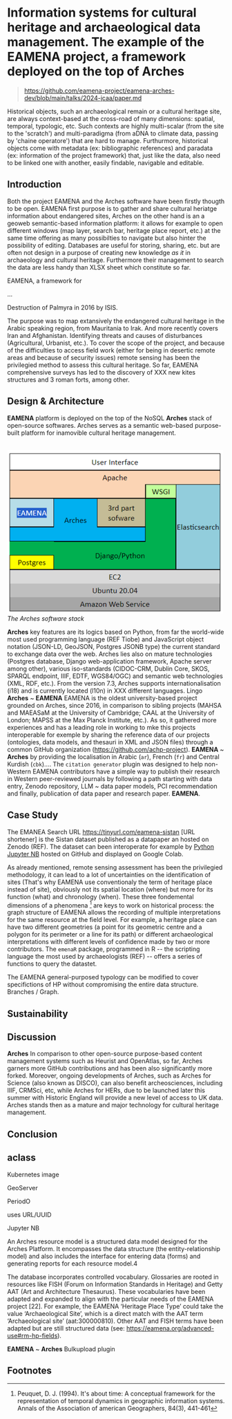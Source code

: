 # Information systems for cultural heritage and archaeological data management. The example of the EAMENA project, a framework deployed on the top of Arches 
> https://github.com/eamena-project/eamena-arches-dev/blob/main/talks/2024-jcaa/paper.md

Historical objects, such an archaeological remain or a cultural heritage site, are always context-based at the cross-road of many dimensions: spatial, temporal, typologic, etc. Such contexts are highly multi-scalar (from the site to the 'scratch') and multi-paradigma (from aDNA to climate data, passing by 'chaine operatore') that are hard to manage. Furthurmore, historical objects come with metadata (ex: bibliographic references) and paradata (ex: information of the project framework) that, just like the data, also need to be linked one with another, easily findable, navigable and editable. 


## Introduction

Both the project EAMENA and the Arches software have been firstly thougth to be open. EAMENA first purpose is to gather and share cultural heriatge information about endangered sites, Arches on the other hand is an a geoweb semantic-based information platform: it allows for example to open different windows (map layer, search bar, heritage place report, etc.) at the same time offering as many possibilties to navigate but also hinter the possibility of editing. Databases are useful for storing, sharing, etc. but are often not design in a purpose of creating new knowledge *as it* in archaeology and cultural heritage. Furthermore their management to search the data are less handy than XLSX sheet which constitute so far.

EAMENA, a framework for

... 

Destruction of Palmyra in 2016 by ISIS.

The purpose was to map extansively the endangered cultural heritage in the Arabic speaking region, from Mauritania to Irak. And more recently covers Iran and Afghanistan. Identifying threats and causes of disturbances (Agricultural, Urbanist, etc.). To cover the scope of the project, and because of the difficulties to access field work (either for being in desertic remote areas and because of security issues) remote sensing has been the privilegied method to assess this cultural heritage. So far, EAMENA comprehensive surveys has led to the discovery of XXX new kites structures and 3 roman forts, among other.

## Design & Architecture

**EAMENA** platform is deployed on the top of the NoSQL **Arches** stack of open-source softwares. Arches serves as a semantic web-based purpose-built platform for inamovible cultural heritage management. 


<br>
<img src="https://raw.githubusercontent.com/eamena-project/eamena-arches-dev/main/www/arches-ea-stack.png" width="500px">
<em> The Arches software stack </em>
<br>


**Arches** key features are its logics based on Python, from far the world-wide most used programming language (REF Tiobe) and JavaScript object notation (JSON-LD, GeoJSON, Postgres JSONB type) the current standard to exchange data over the web. Arches lies also on mature technologies (Postgres database, Django web-application framework, Apache server among other), various iso-standards (CIDOC-CRM, Dublin Core, SKOS, SPARQL endpoint, IIIF, EDTF, WGS84/OGC) and semantic web technologies (XML, RDF, etc.). From the version 7.3, Arches supports internationalisation (i18) and is currently located (l10n) in XXX different languages. Lingo
**Arches** ~ **EAMENA** EAMENA is the oldest university-based project grounded on Arches, since 2016, in comparison to sibling projects (MAHSA and MAEASaM at the University of Cambridge; CAAL at the University of London; MAPSS at the Max Planck Institute, etc.). As so, it gathered more experiences and has a leading role in working to mke this projects interoperable for exemple by  sharing the reference data of our projects (ontologies, data models, and thesauri in XML and JSON files) through a common GitHub organization (https://github.com/achp-project).
**EAMENA** ~ **Arches** by providing the localisation in Arabic (`ar`), French (`fr`) and Central Kurdish (`cbk`).... The `citation generator` plugin was designed to help non-Western EAMENA contributors have a simple way to publish their research in Western peer-reviewed journals by following a path starting with data entry, Zenodo repository, LLM ~ data paper models, PCI recommendation and finally, publication of data paper and research paper.
**EAMENA**. 

## Case Study


The EMANEA Search URL https://tinyurl.com/eamena-sistan [URL shortener] is the Sistan dataset published as a datapaper an hosted on Zenodo (REF). The dataset can been interoperate for example by [Python Jupyter NB](https://github.com/eamena-project/eamena-arches-dev/blob/main/talks/2024-jcaa/read_zenodo.ipynb) hosted on GitHub and displayed on Google Colab. 

As already mentioned, remote sensing assessment has been the privilegied methodology, it can lead to a lot of uncertainties on the identification of sites (That's why EAMENA use conventionaly the term of heritage place instead of site), obviously not its spatial location (where) but more for its function (what) and chronology (when). These three fondemental dimensions of a phenomena [^1] are keys to work on historical process: the graph structure of EAMENA allows the recording of multiple interpretations for the same resource at the field level. For example, a heritage place can have two different geometries (a point for its geometric centre and a polygon for its perimeter or a line for its path) or different archaeological interpretations with different levels of confidence made by two or more contributors. 
The `emenaR` package, programmed in R -- the scripting language the most used by archaeologists (REF) -- offers a series of functions to query the datastet. 
 

The EAMENA general-purposed typology can be modified to cover specifictions of HP without compromising the entire data structure. Branches / Graph.

## Sustainability



## Discussion

**Arches** In comparison to other open-source purpose-based content management systems such as Heurist and OpenAtlas, so far, Arches garners more GitHub contributions and has been also significantly more forked. Moreover, ongoing developments of Arches, such as Arches for Science (also known as DISCO), can also benefit archeosciences, including IIIF, CRMSci, etc, while Arches for HERs, due to be launched later this summer with Historic England will provide a new level of access to UK data. Arches stands then as a mature and major technology for cultural heritage management.


## Conclusion


## aclass

Kubernetes image

GeoServer

PeriodO

uses URL/UUID 

Jupyter NB

An Arches resource model is a structured data model designed for the Arches Platform. It encompasses the data structure (the entity-relationship model) and also includes the interface for entering data (forms) and generating reports for each resource model.4 

The database incorporates controlled vocabulary. Glossaries are rooted in resources like FISH (Forum on Information Standards in Heritage) and Getty AAT (Art and Architecture Thesaurus). These vocabularies have been adapted and expanded to align with the particular needs of the EAMENA project [22]. For example, the EAMENA ‘Heritage Place Type’ could take the value ‘Archaeological Site’, which is a direct match with the AAT term ‘Archaeological site’ (aat:300000810). Other AAT and FISH terms have been adapted but are still structured data (see: https://eamena.org/advanced-use#rm-hp-fields).

**EAMENA** ~ **Arches** Bulkupload plugin

## Footnotes

[^1]: Peuquet, D. J. (1994). It's about time: A conceptual framework for the representation of temporal dynamics in geographic information systems. Annals of the Association of american Geographers, 84(3), 441-461